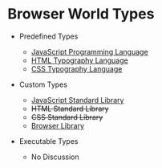# Browser World Types

- Predefined Types
	- [JavaScript Programming Language](https://developer.mozilla.org/en-US/docs/Web/JavaScript/)
	- [HTML Typography Language](https://developer.mozilla.org/en-US/docs/Web/HTML/)
	- [CSS Typography Language](https://developer.mozilla.org/en-US/docs/Web/CSS/)

- Custom Types
	- [JavaScript Standard Library](https://developer.mozilla.org/en-US/docs/Web/JavaScript/Reference/Global_Objects/)
	- ~~HTML Standard Library~~
	- ~~CSS Standard Library~~
	- [Browser Library](https://developer.mozilla.org/en-US/docs/Web/API/)

- Executable Types
	- No Discussion
